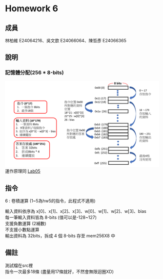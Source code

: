 # Homework 6
## 成員
林柏維 E24064216、吳文歆 E24066064、陳哲彥 E24066365
## 說明  
### 記憶體分配(256 * 8-bits)  
![1](images/1.PNG)  
運作原理同 [Lab05](https://github.com/HainanG/2019_FPGA_Design_Group9/blob/master/Lab05/README.md)  
## 指令  
6 : 卷積運算 (1~5為hw5的指令，此程式不適用)  
  
輸入資料依序為 x[0]、x[1]、x[2]、x[3]、w[0]、w[1]、w[2]、w[3]、bias  
每一筆輸入資料皆為 8-bits (值可以是-128~127)  
支援負數運算 (2補數)  
不支援小數點運算  
輸出資料為 32bits，拆成 4 個 8-bits 存至 mem256X8 中
## 備註  
測試檔在src裡  
指令一次最多18條 (盡量用17條就好，不然會無限迴圈XD)  
